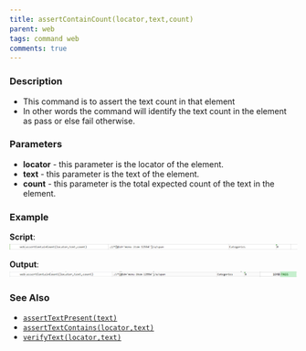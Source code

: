 ```yaml
---
title: assertContainCount(locator,text,count)
parent: web
tags: command web
comments: true
---
```


### Description

- This command is to assert the text count in that element
- In other words the command will identify the text count in the element as pass or else fail otherwise.

### Parameters

- **locator** - this parameter is the locator of the element.
- **text** - this parameter is the text of the element.
- **count** - this parameter is the total expected count of the text in the element.

### Example

**Script**:<br/>
![](image/assertContainCount_01.png)

**Output**:<br/>
![](image/assertContainCount_02.png)

### See Also

- [`assertTextPresent(text)`](assertTextPresent(text).html)
- [`assertTextContains(locator,text)`](assertTextContains(locator,text).html)
- [`verifyText(locator,text)`](verifyText(locator,text).html)